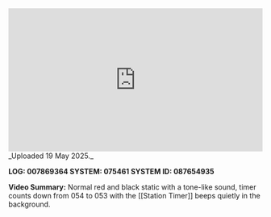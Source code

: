 
<iframe 
  src="https://drive.google.com/file/d/1YVaBxWG8EmNnzWB8rjYDsVXO5BaVODZI/preview"  
  style="width:100%; aspect-ratio:16/9; border:0;"
  allowfullscreen>
</iframe>
_Uploaded 19 May 2025._

**LOG: 007869364
SYSTEM: 075461
SYSTEM ID: 087654935**

**Video Summary:** Normal red and black static with a tone-like sound, timer counts down from 054 to 053 with the [[Station Timer]] beeps quietly in the background.